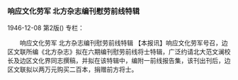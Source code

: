 ### 响应文化劳军  北方杂志编刊慰劳前线特辑

1946-12-08
第2版()
专栏：

　　响应文化劳军
    北方杂志编刊慰劳前线特辑
    【本报讯】响应文化劳军号召，边区文联所编《北方杂志》拟在六期编刊慰劳前线将士特辑，广泛约请北大范文澜校长及边区文化界同志撰稿，并拟在该特辑中，编附一前线报告集，该刊出刊后，边区文联拟以两万元购买二百本，捐赠前方将士。
